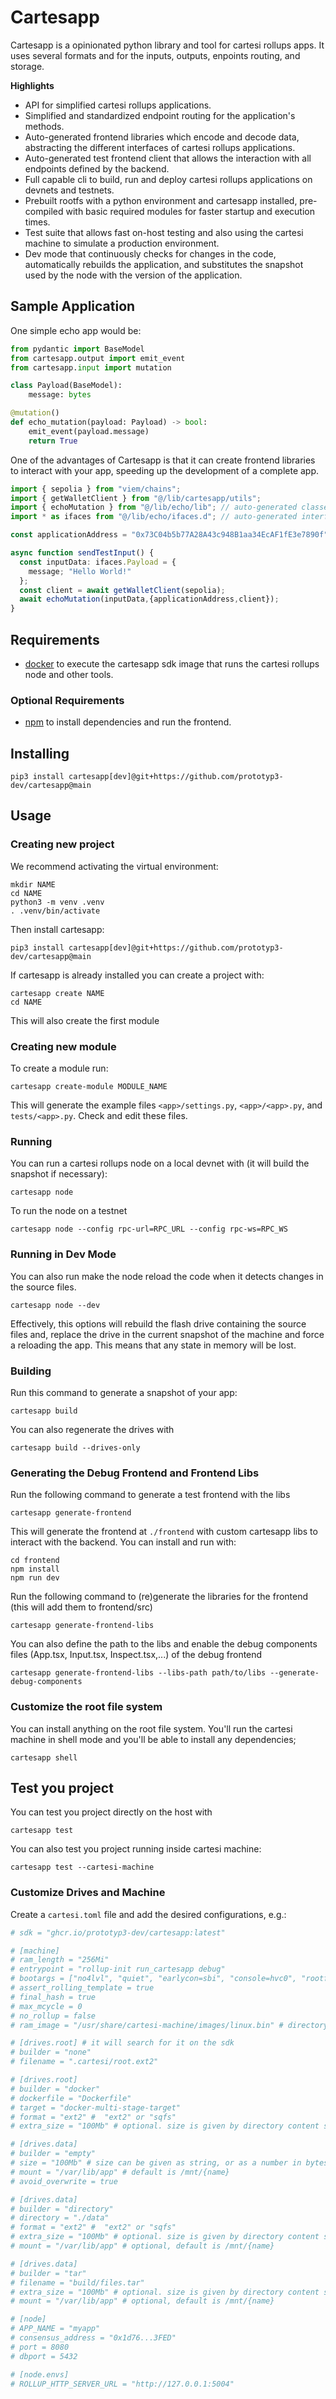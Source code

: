 # Cartesapp

Cartesapp is a opinionated python library and tool for cartesi rollups apps. It uses several formats and for the inputs, outputs, enpoints routing, and storage.

**Highlights**

- API for simplified cartesi rollups applications.
- Simplified and standardized endpoint routing for the application's methods.
- Auto-generated frontend libraries which encode and decode data, abstracting the different interfaces of cartesi rollups applications.
- Auto-generated test frontend client that allows the interaction with all endpoints defined by the backend.
- Full capable cli to build, run and deploy cartesi rollups applications on devnets and testnets.
- Prebuilt rootfs with a python environment and cartesapp installed, pre-compiled with basic required modules for faster startup and execution times.
- Test suite that allows fast on-host testing and also using the cartesi machine to simulate a production environment.
- Dev mode that continuously checks for changes in the code, automatically rebuilds the application, and substitutes the snapshot used by the node with the version of the application.

## Sample Application

One simple echo app would be:

```python
from pydantic import BaseModel
from cartesapp.output import emit_event
from cartesapp.input import mutation

class Payload(BaseModel):
    message: bytes

@mutation()
def echo_mutation(payload: Payload) -> bool:
    emit_event(payload.message)
    return True
```

One of the advantages of Cartesapp is that it can create frontend libraries to interact with your app, speeding up the development of a complete app.

```typescript
import { sepolia } from "viem/chains";
import { getWalletClient } from "@/lib/cartesapp/utils";
import { echoMutation } from "@/lib/echo/lib"; // auto-generated classes and functions
import * as ifaces from "@/lib/echo/ifaces.d"; // auto-generated interfaces

const applicationAddress = "0x73C04b5b77A28A43c948B1aa34EcAF1fE3e7890f";

async function sendTestInput() {
  const inputData: ifaces.Payload = {
    message; "Hello World!"
  };
  const client = await getWalletClient(sepolia);
  await echoMutation(inputData,{applicationAddress,client});
}
```

## Requirements

- [docker](https://docs.docker.com/) to execute the cartesapp sdk image that runs the cartesi rollups node and other tools.

### Optional Requirements

- [npm](https://docs.npmjs.com/cli/v9/configuring-npm/install) to install dependencies and run the frontend.

## Installing

```shell
pip3 install cartesapp[dev]@git+https://github.com/prototyp3-dev/cartesapp@main
```

## Usage

### Creating new project

We recommend activating the virtual environment:

```shell
mkdir NAME
cd NAME
python3 -m venv .venv
. .venv/bin/activate
```

Then install cartesapp:

```shell
pip3 install cartesapp[dev]@git+https://github.com/prototyp3-dev/cartesapp@main
```

If cartesapp is already installed you can create a project with:

```shell
cartesapp create NAME
cd NAME
```

This will also create the first module

### Creating new module

To create a module run:

```shell
cartesapp create-module MODULE_NAME
```

This will generate the example files `<app>/settings.py`, `<app>/<app>.py`, and `tests/<app>.py`. Check and edit these files.

### Running

You can run a cartesi rollups node on a local devnet with (it will build the snapshot if necessary):

```shell
cartesapp node
```

To run the node on a testnet

```shell
cartesapp node --config rpc-url=RPC_URL --config rpc-ws=RPC_WS
```

### Running in Dev Mode

You can also run make the node reload the code when it detects changes in the source files.

```shell
cartesapp node --dev
```

Effectively, this options will rebuild the flash drive containing the source files and, replace the drive in the current snapshot of the machine and force a reloading the app. This means that any state in memory will be lost.

### Building

Run this command to generate a snapshot of your app:

```shell
cartesapp build
```

You can also regenerate the drives with

```shell
cartesapp build --drives-only
```

### Generating the Debug Frontend and Frontend Libs

Run the following command to generate a test frontend with the libs

```shell
cartesapp generate-frontend
```

This will generate the frontend at `./frontend` with custom cartesapp libs to interact with the backend. You can install and run with:

```shell
cd frontend
npm install
npm run dev
```

Run the following command to (re)generate the libraries for the frontend (this will add them to frontend/src)

```shell
cartesapp generate-frontend-libs
```

You can also define the path to the libs and enable the debug components files (App.tsx, Input.tsx, Inspect.tsx,...) of the debug frontend

```shell
cartesapp generate-frontend-libs --libs-path path/to/libs --generate-debug-components
```

### Customize the root file system

You can install anything on the root file system. You'll run the cartesi machine in shell mode and you'll be able to install any dependencies;

```shell
cartesapp shell
```

## Test you project

You can test you project directly on the host with

```shell
cartesapp test
```

You can also test you project running inside cartesi machine:

```shell
cartesapp test --cartesi-machine
```

### Customize Drives and Machine

Create a `cartesi.toml` file and add the desired configurations, e.g.:

```toml
# sdk = "ghcr.io/prototyp3-dev/cartesapp:latest"

# [machine]
# ram_length = "256Mi"
# entrypoint = "rollup-init run_cartesapp debug"
# bootargs = ["no4lvl", "quiet", "earlycon=sbi", "console=hvc0", "rootfstype=ext2", "root=/dev/pmem0", "rw", "init=/usr/sbin/cartesi-init"]
# assert_rolling_template = true
# final_hash = true
# max_mcycle = 0
# no_rollup = false
# ram_image = "/usr/share/cartesi-machine/images/linux.bin" # directory inside SDK image

# [drives.root] # it will search for it on the sdk
# builder = "none"
# filename = ".cartesi/root.ext2"

# [drives.root]
# builder = "docker"
# dockerfile = "Dockerfile"
# target = "docker-multi-stage-target"
# format = "ext2" #  "ext2" or "sqfs"
# extra_size = "100Mb" # optional. size is given by directory content size plus this amount

# [drives.data]
# builder = "empty"
# size = "100Mb" # size can be given as string, or as a number in bytes
# mount = "/var/lib/app" # default is /mnt/{name}
# avoid_overwrite = true

# [drives.data]
# builder = "directory"
# directory = "./data"
# format = "ext2" #  "ext2" or "sqfs"
# extra_size = "100Mb" # optional. size is given by directory content size plus this amount
# mount = "/var/lib/app" # optional, default is /mnt/{name}

# [drives.data]
# builder = "tar"
# filename = "build/files.tar"
# extra_size = "100Mb" # optional. size is given by directory content size plus this amount
# mount = "/var/lib/app" # optional, default is /mnt/{name}

# [node]
# APP_NAME = "myapp"
# consensus_address = "0x1d76...3FED"
# port = 8080
# dbport = 5432

# [node.envs]
# ROLLUP_HTTP_SERVER_URL = "http://127.0.0.1:5004"
```
